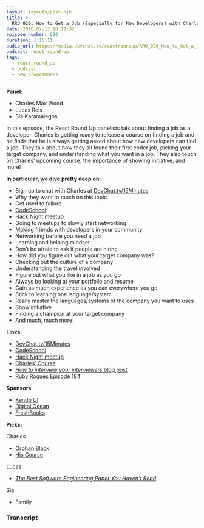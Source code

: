 ```yaml
---
layout: layouts/post.njk
title: >
  RRU 020: How to Get a Job (Especially for New Developers) with Charles Max Wood
date: 2018-07-17 18:12:32
episode_number: 020
duration: 1:16:11
audio_url: https://media.devchat.tv/reactroundup/RRU_020_How_to_Get_a_Job_(Especially_for_New_Developers)_with_Charles_Max_Wood.mp3
podcast: react-round-up
tags:
  - react_round_up
  - podcast
  - new_programmers
---
```


**Panel:**

- Charles Max Wood
- Lucas Reis
- Sia Karamalegos

In this episode, the React Round Up panelists talk about finding a job as a developer. Charles is getting ready to release a course on finding a job and he finds that he is always getting asked about how new developers can find a job. They talk about how they all found their first coder job, picking your target company, and understanding what you want in a job. They also touch on Charles’ upcoming course, the importance of showing initiative, and more!

**In particular, we dive pretty deep on:**

- Sign up to chat with Charles at [DevChat.tv/15Minutes](https://meetme.so/devchatlistener)
- Why they want to touch on this topic
- Get used to failure
- [CodeSchool](https://www.pluralsight.com/codeschool)
- [Hack Night meetup](http://nolahacknight.com/)
- Going to meetups to slowly start networking
- Making friends with developers in your community
- Networking before you need a job
- Learning and helping mindset
- Don’t be afraid to ask if people are hiring
- How did you figure out what your target company was?
- Checking out the culture of a company
- Understanding the travel involved
- Figure out what you like in a job as you go
- Always be looking at your portfolio and resume
- Gain as much experience as you can everywhere you go
- Stick to learning one language/system
- Really master the languages/systems of the company you want to uses
- Show initiative
- Finding a champion at your target company
- And much, much more!

**Links:**

- [DevChat.tv/15Minutes](https://meetme.so/devchatlistener)
- [CodeSchool](https://www.pluralsight.com/codeschool)
- [Hack Night meetup](http://nolahacknight.com/)
- [Charles’ Course](https://devchat.tv/)
- [_How to interview your interviewers_ blog post](https://medium.freecodecamp.org/how-to-interview-your-interviewers-f8f65ac57b80)
- [Ruby Rogues Episode 184](https://devchat.tv/ruby-rogues/184-rr-what-we-actually-know-about-software-development-and-why-we-believe-its-true-with-greg-wilson-and-andreas-stefik)

**Sponsors**

- [Kendo UI](https://www.telerik.com/kendo-angular-ui/?utm_medium=cpm&utm_source=adventuresinng&utm_campaign=dt-kendo-ang2-nov16&utm_content=audio)
- [Digital Ocean](https://www.digitalocean.com/)
- [FreshBooks](https://www.freshbooks.com/invoice?ref=11731&utm_source=pbm&utm_medium=affiliate-program&utm_influencer=419364&utm_campaign=podcast-influencers)

**Picks:**

Charles

- [Orphan Black](https://en.wikipedia.org/wiki/Orphan_Black)
- [His Course](https://devchat.tv/)

Lucas

- [_The Best Software Engineering Paper You Haven’t Read_](https://hillelwayne.com/post/the-best-se-paper/)

Sia

- Family

### Transcript
